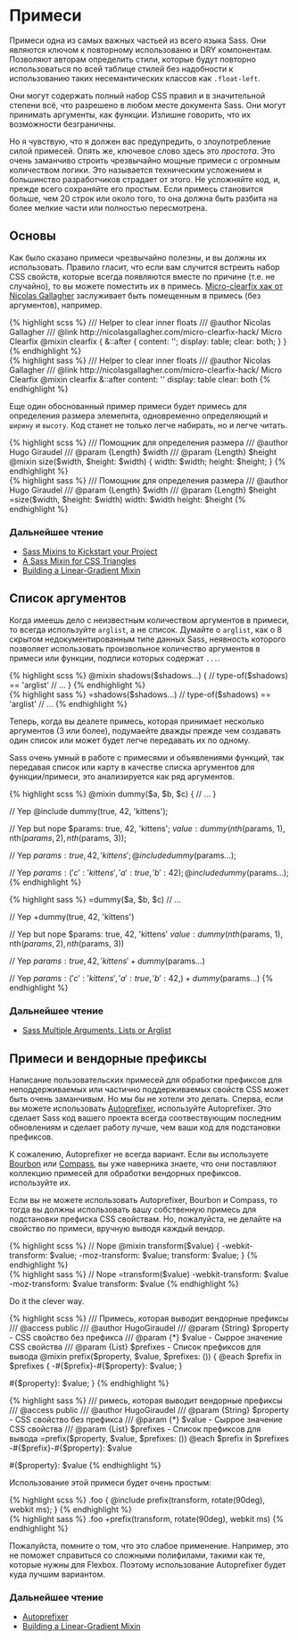 
# Примеси

Примеси одна из самых важных частьей из всего языка Sass. Они являются ключом к повторному использованю и DRY компонентам. Позволяют авторам определить стили, которые будут повторно использоваться по всей таблице стилей без надобности к использованию таких несемантических классов как `.float-left`.

Они могут содержать полный набор CSS правил и в значительной степени всё, что разрешено в любом месте документа Sass. Они могут принимать аргументы, как функции. Излишне говорить, что их возможности безграничны. 

Но я чувствую, что я должен вас предупредить, о злоупотребление силой примесей. Опять же, ключевое слово здесь это *простота*. Это очень заманчиво строить чрезвычайно мощные примеси с огромным количеством логики. Это называется техническим усложением и большинство разработчиков страдает от этого. Не усложняйте код, и, прежде всего сохраняйте его простым. Если примесь становится больше, чем 20 строк или около того, то она должна быть разбита на более мелкие части или полностью пересмотрена.






## Основы

Как было сказано примеси чрезвычайно полезны, и вы должны их использовать. Правило гласит, что если вам случится встреить набор CSS свойств, которые всегда появляются вместе по причине (т.е. не случайно), то вы можете поместить их в примесь. [Micro-clearfix хак от Nicolas Gallagher](http://nicolasgallagher.com/micro-clearfix-hack/) заслуживает быть помещенным в примесь (без аргументов), например.

<div class="code-block">
  <div class="code-block__wrapper" data-syntax="scss">
{% highlight scss %}
/// Helper to clear inner floats
/// @author Nicolas Gallagher
/// @link http://nicolasgallagher.com/micro-clearfix-hack/ Micro Clearfix
@mixin clearfix {
  &::after {
    content: '';
    display: table;
    clear: both;
  }
}
{% endhighlight %}
  </div>
  <div class="code-block__wrapper" data-syntax="sass">
{% highlight sass %}
/// Helper to clear inner floats
/// @author Nicolas Gallagher
/// @link http://nicolasgallagher.com/micro-clearfix-hack/ Micro Clearfix
@mixin clearfix
  &::after
    content: ''
    display: table
    clear: both
{% endhighlight %}
  </div>
</div>

Еще один обоснованный пример примеси будет примесь для определения размера элемепнта, одновременно определяющий и `ширину` и `высоту`. Код станет не только легче набирать, но и легче читать.

<div class="code-block">
  <div class="code-block__wrapper" data-syntax="scss">
{% highlight scss %}
/// Помощник для определения размера
/// @author Hugo Giraudel
/// @param {Length} $width
/// @param {Length} $height
@mixin size($width, $height: $width) {
  width: $width;
  height: $height;
}
{% endhighlight %}
  </div>
  <div class="code-block__wrapper" data-syntax="sass">
{% highlight sass %}
/// Помощник для определения размера
/// @author Hugo Giraudel
/// @param {Length} $width
/// @param {Length} $height
=size($width, $height: $width)
  width: $width
  height: $height
{% endhighlight %}
  </div>
</div>



### Дальнейшее чтение

* [Sass Mixins to Kickstart your Project](http://www.sitepoint.com/sass-mixins-kickstart-project/)
* [A Sass Mixin for CSS Triangles](http://www.sitepoint.com/sass-mixin-css-triangles/)
* [Building a Linear-Gradient Mixin](http://www.sitepoint.com/building-linear-gradient-mixin-sass/)






## Список аргументов

Когда имеешь дело с неизвестным количеством аргументов в примеси, то всегда используйте `arglist`, а не список. Думайте о `arglist`, как о 8 скрытом недокументированным типе данных Sass, неявность которого позволяет использовать произвольное количество аргументов в примеси или функции, подписи которых содержат `...`.

<div class="code-block">
  <div class="code-block__wrapper" data-syntax="scss">
{% highlight scss %}
@mixin shadows($shadows...) {
  // type-of($shadows) == 'arglist'
  // ...
}
{% endhighlight %}
  </div>
  <div class="code-block__wrapper" data-syntax="sass">
{% highlight sass %}
=shadows($shadows...)
  // type-of($shadows) == 'arglist'
  // ...
{% endhighlight %}
  </div>
</div>

Теперь, когда вы деалете примесь, которая принимает несколько аргументов (3 или более), подумаейте дважды прежде чем создавать один список или может будет легче передавать их по одному.

Sass очень умный в работе с примесями и объявлениями функций, так передавая список или карту в качестве списка аргументов для функции/примеси, это анализируется как ряд аргументов.

<div class="code-block">
  <div class="code-block__wrapper" data-syntax="scss">
{% highlight scss %}
@mixin dummy($a, $b, $c) {
  // ...
}

// Yep
@include dummy(true, 42, 'kittens');

// Yep but nope
$params: true, 42, 'kittens';
$value: dummy(nth($params, 1), nth($params, 2), nth($params, 3));

// Yep
$params: true, 42, 'kittens';
@include dummy($params...);

// Yep
$params: (
  'c': 'kittens',
  'a': true,
  'b': 42
);
@include dummy($params...);
{% endhighlight %}
  </div>
  <div class="code-block__wrapper" data-syntax="sass">
{% highlight sass %}
=dummy($a, $b, $c)
  // ...

// Yep
+dummy(true, 42, 'kittens')

// Yep but nope
$params: true, 42, 'kittens'
$value: dummy(nth($params, 1), nth($params, 2), nth($params, 3))

// Yep
$params: true, 42, 'kittens'
+dummy($params...)

// Yep
$params: ( 'c': 'kittens', 'a': true, 'b': 42, )
+dummy($params...)
{% endhighlight %}
  </div>
</div>



### Дальнейшее чтение

* [Sass Multiple Arguments, Lists or Arglist](http://www.sitepoint.com/sass-multiple-arguments-lists-or-arglist/)






## Примеси и вендорные префиксы

Написание пользовательских примесей для обработки префиксов для неподдерживаемых или частично поддерживаемых свойств CSS может быть очень заманчивым. Но мы бы не хотели это делать. Сперва, если вы можете использовать [Autoprefixer](https://github.com/postcss/autoprefixer), используйте Autoprefixer. Это сделает Sass код вашего проекта всегда соотвествующим последним обновлениям и сделает работу лучше, чем ваши код для подстановки префиксов.

К сожалению, Autoprefixer не всегда вариант. Если вы используете [Bourbon](http://bourbon.io/) или [Compass](http://compass-style.org/), вы уже наверника знаете, что они поставляют коллекцию примесей для обработки вендорных префиксов. используйте их.

Если вы не можете использовать Autoprefixer, Bourbon и Compass, то тогда вы должны использовать вашу собственную примесь для подстановки префиска CSS свойствам. Но, пожалуйста, не делайте на свойство по примеси, вручную выводя каждый вендор. 

<div class="code-block">
  <div class="code-block__wrapper" data-syntax="scss">
{% highlight scss %}
// Nope
@mixin transform($value) {
  -webkit-transform: $value;
  -moz-transform: $value;
  transform: $value;
}
{% endhighlight %}
  </div>
  <div class="code-block__wrapper" data-syntax="sass">
{% highlight sass %}
// Nope
=transform($value)
  -webkit-transform: $value
  -moz-transform: $value
  transform: $value
{% endhighlight %}
  </div>
</div>

Do it the clever way.

<div class="code-block">
  <div class="code-block__wrapper" data-syntax="scss">
{% highlight scss %}
/// Примесь, которая выводит вендорные префиксы
/// @access public
/// @author HugoGiraudel
/// @param {String} $property - CSS свойство без префикса
/// @param {*} $value - Сыррое значение CSS свойства
/// @param {List} $prefixes - Список префиксов для вывода
@mixin prefix($property, $value, $prefixes: ()) {
  @each $prefix in $prefixes {
    -#{$prefix}-#{$property}: $value;
  }

  #{$property}: $value;
}
{% endhighlight %}
  </div>
  <div class="code-block__wrapper" data-syntax="sass">
{% highlight sass %}
/// римесь, которая выводит вендорные префиксы
/// @access public
/// @author HugoGiraudel
/// @param {String} $property - CSS свойство без префикса
/// @param {*} $value - Сыррое значение CSS свойства
/// @param {List} $prefixes - Список префиксов для вывода
=prefix($property, $value, $prefixes: ())
  @each $prefix in $prefixes
    -#{$prefix}-#{$property}: $value

  #{$property}: $value
{% endhighlight %}
  </div>
</div>

Использование этой примеси будет очень простым:

<div class="code-block">
  <div class="code-block__wrapper" data-syntax="scss">
{% highlight scss %}
.foo {
  @include prefix(transform, rotate(90deg), webkit ms);
}
{% endhighlight %}
  </div>
  <div class="code-block__wrapper" data-syntax="sass">
{% highlight sass %}
.foo
  +prefix(transform, rotate(90deg), webkit ms)
{% endhighlight %}
  </div>
</div>

Пожалуйста, помните о том, что это слабое применение. Например, это не поможет справиться со сложными полифилами, такими как те, которые нужны для Flexbox. Поэтому использование Autoprefixer будет куда лучшим вариантом.



### Дальнейшее чтение

* [Autoprefixer](https://github.com/postcss/autoprefixer)
* [Building a Linear-Gradient Mixin](http://www.sitepoint.com/building-linear-gradient-mixin-sass/)
